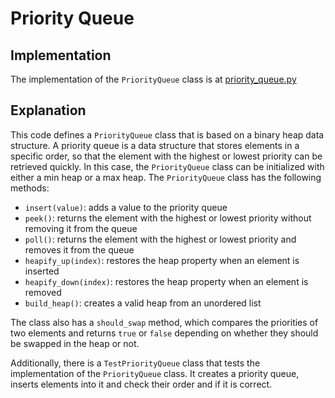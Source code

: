 # Priority Queue

## Implementation

The implementation of the `PriorityQueue` class is at [priority_queue.py](../../data_structures/priority_queue.py)

## Explanation

This code defines a `PriorityQueue` class that is based on a binary heap data structure. A priority queue is a data structure that stores elements in a specific order, so that the element with the highest or lowest priority can be retrieved quickly. In this case, the `PriorityQueue` class can be initialized with either a min heap or a max heap. The `PriorityQueue` class has the following methods:

- `insert(value)`: adds a value to the priority queue
- `peek()`: returns the element with the highest or lowest priority without removing it from the queue
- `poll()`: returns the element with the highest or lowest priority and removes it from the queue
- `heapify_up(index)`: restores the heap property when an element is inserted
- `heapify_down(index)`: restores the heap property when an element is removed
- `build_heap()`: creates a valid heap from an unordered list

The class also has a `should_swap` method, which compares the priorities of two elements and returns `true` or `false` depending on whether they should be swapped in the heap or not.

Additionally, there is a `TestPriorityQueue` class that tests the implementation of the `PriorityQueue` class. It creates a priority queue, inserts elements into it and check their order and if it is correct.